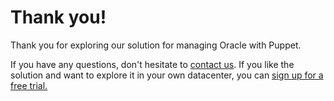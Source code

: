 # Thank you!

Thank you for exploring our solution for managing Oracle with Puppet.

If you have any questions, don't hesitate to [contact us](https://www.enterprisemodules.com/company/contact/). If you like the solution and want to explore it in your own datacenter, you can [sign up for a free trial.](https://www.enterprisemodules.com/sign-up-for-free-trial)

